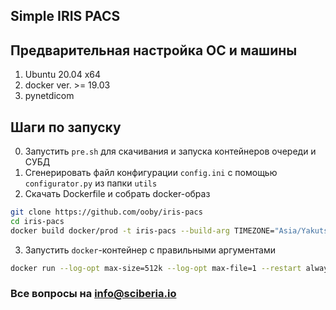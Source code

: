 ## Simple IRIS PACS

## Предварительная настройка ОС и машины

1. Ubuntu 20.04 x64
2. docker ver. >= 19.03
3. pynetdicom

## Шаги по запуску

0. Запустить `pre.sh` для скачивания и запуска контейнеров очереди и СУБД
1. Сгенерировать файл конфигурации `config.ini` с помощью `configurator.py` из папки `utils`
2. Скачать Dockerfile и собрать docker-образ
```bash
git clone https://github.com/ooby/iris-pacs
cd iris-pacs
docker build docker/prod -t iris-pacs --build-arg TIMEZONE="Asia/Yakutsk"
```
3. Запустить `docker`-контейнер c правильными аргументами
```bash
docker run --log-opt max-size=512k --log-opt max-file=1 --restart always -dit -v $PWD:/data -p 104:104 iris-pacs
```

### Все вопросы на info@sciberia.io
